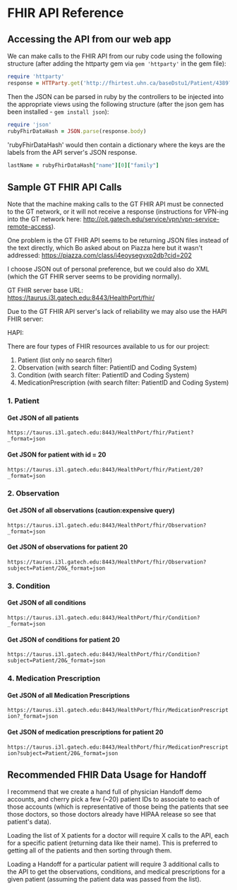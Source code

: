 # FHIR API Reference

## Accessing the API from our web app

We can make calls to the FHIR API from our ruby code using the following
structure (after adding the httparty gem via `gem 'httparty'` in the gem file):

```ruby
require 'httparty'
response = HTTParty.get('http://fhirtest.uhn.ca/baseDstu1/Patient/4389?_format=json')
```

Then the JSON can be parsed in ruby by the controllers to be injected into the
appropriate views using the following structure (after the json gem has been
installed - `gem install json`):

```ruby
require 'json'
rubyFhirDataHash = JSON.parse(response.body)
```

'rubyFhirDataHash' would then contain a dictionary where the keys are the
labels from the API server's JSON response.

```ruby
lastName = rubyFhirDataHash["name"][0]["family"]
```

## Sample GT FHIR API Calls

Note that the machine making calls to the GT FHIR API must be connected to the
GT network, or it will not receive a response (instructions for VPN-ing into
the GT network here: http://oit.gatech.edu/service/vpn/vpn-service-remote-access).

One problem is the GT FHIR API seems to be returning JSON files instead of the
text directly, which Bo asked about on Piazza here but it wasn't addressed:
https://piazza.com/class/i4eoysegvxp2db?cid=202

I choose JSON out of personal preference, but we could also do XML (which the
GT FHIR server seems to be providing normally).

GT FHIR server base URL:
https://taurus.i3l.gatech.edu:8443/HealthPort/fhir/

Due to the GT FHIR API server's lack of reliability we may also use the HAPI FHIR server:

HAPI: 

There are four types of FHIR resources available to us for our project:

1. Patient (list only no search filter)
2. Observation (with search filter: PatientID and Coding System)
3. Condition (with search filter: PatientID and Coding System)
4. MedicationPrescription (with search filter: PatientID and Coding System)

### 1. Patient

#### Get JSON of all patients

`https://taurus.i3l.gatech.edu:8443/HealthPort/fhir/Patient?_format=json`

#### Get JSON for patient with id = 20

`https://taurus.i3l.gatech.edu:8443/HealthPort/fhir/Patient/20?_format=json`

### 2. Observation

#### Get JSON of all observations (caution:expensive query)

`https://taurus.i3l.gatech.edu:8443/HealthPort/fhir/Observation?_format=json`

#### Get JSON of observations for patient 20

`https://taurus.i3l.gatech.edu:8443/HealthPort/fhir/Observation?subject=Patient/20&_format=json`

### 3. Condition

#### Get JSON of all conditions

`https://taurus.i3l.gatech.edu:8443/HealthPort/fhir/Condition?_format=json`

#### Get JSON of conditions for patient 20

`https://taurus.i3l.gatech.edu:8443/HealthPort/fhir/Condition?subject=Patient/20&_format=json`

### 4. Medication Prescription

#### Get JSON of all Medication Prescriptions

`https://taurus.i3l.gatech.edu:8443/HealthPort/fhir/MedicationPrescription?_format=json`

#### Get JSON of medication prescriptions for patient 20

`https://taurus.i3l.gatech.edu:8443/HealthPort/fhir/MedicationPrescription?subject=Patient/20&_format=json`

## Recommended FHIR Data Usage for Handoff

I recommend that we create a hand full of physician Handoff demo accounts, and
cherry pick a few (~20) patient IDs to associate to each of those accounts
(which is representative of those being the patients that see those doctors, so
those doctors already have HIPAA release so see that patient's data).

Loading the list of X patients for a doctor will require X calls to the API,
each for a specific patient (returning data like their name). This is preferred
to getting all of the patients and then sorting through them.

Loading a Handoff for a particular patient will require 3 additional calls to
the API to get the observations, conditions, and medical prescriptions for a
given patient (assuming the patient data was passed from the list).
